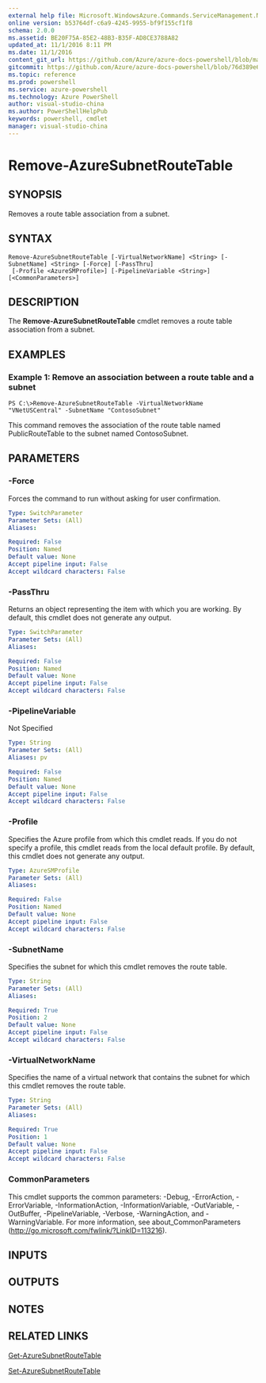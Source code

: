 ```yaml
---
external help file: Microsoft.WindowsAzure.Commands.ServiceManagement.Network.dll-Help.xml
online version: b53764df-c6a9-4245-9955-bf9f155cf1f8
schema: 2.0.0
ms.assetid: BE20F75A-85E2-48B3-B35F-AD8CE3788A82
updated_at: 11/1/2016 8:11 PM
ms.date: 11/1/2016
content_git_url: https://github.com/Azure/azure-docs-powershell/blob/master/azureps-cmdlets-docs/ServiceManagement/Azure.Networking/v3.0.0/Remove-AzureSubnetRouteTable.md
gitcommit: https://github.com/Azure/azure-docs-powershell/blob/76d389e6f4656b8cb2f1cc90ba2be7be7f3ff754/azureps-cmdlets-docs/ServiceManagement/Azure.Networking/v3.0.0/Remove-AzureSubnetRouteTable.md
ms.topic: reference
ms.prod: powershell
ms.service: azure-powershell
ms.technology: Azure PowerShell
author: visual-studio-china
ms.author: PowerShellHelpPub
keywords: powershell, cmdlet
manager: visual-studio-china
---
```


# Remove-AzureSubnetRouteTable

## SYNOPSIS
Removes a route table association from a subnet.

## SYNTAX

```
Remove-AzureSubnetRouteTable [-VirtualNetworkName] <String> [-SubnetName] <String> [-Force] [-PassThru]
 [-Profile <AzureSMProfile>] [-PipelineVariable <String>] [<CommonParameters>]
```

## DESCRIPTION
The **Remove-AzureSubnetRouteTable** cmdlet removes a route table association from a subnet.

## EXAMPLES

### Example 1: Remove an association between a route table and a subnet
```
PS C:\>Remove-AzureSubnetRouteTable -VirtualNetworkName "VNetUSCentral" -SubnetName "ContosoSubnet"
```

This command removes the association of the route table named PublicRouteTable to the subnet named ContosoSubnet.

## PARAMETERS

### -Force
Forces the command to run without asking for user confirmation.

```yaml
Type: SwitchParameter
Parameter Sets: (All)
Aliases: 

Required: False
Position: Named
Default value: None
Accept pipeline input: False
Accept wildcard characters: False
```

### -PassThru
Returns an object representing the item with which you are working. 
By default, this cmdlet does not generate any output.

```yaml
Type: SwitchParameter
Parameter Sets: (All)
Aliases: 

Required: False
Position: Named
Default value: None
Accept pipeline input: False
Accept wildcard characters: False
```

### -PipelineVariable
Not Specified

```yaml
Type: String
Parameter Sets: (All)
Aliases: pv

Required: False
Position: Named
Default value: None
Accept pipeline input: False
Accept wildcard characters: False
```

### -Profile
Specifies the Azure profile from which this cmdlet reads. 
If you do not specify a profile, this cmdlet reads from the local default profile.
By default, this cmdlet does not generate any output.

```yaml
Type: AzureSMProfile
Parameter Sets: (All)
Aliases: 

Required: False
Position: Named
Default value: None
Accept pipeline input: False
Accept wildcard characters: False
```

### -SubnetName
Specifies the subnet for which this cmdlet removes the route table.

```yaml
Type: String
Parameter Sets: (All)
Aliases: 

Required: True
Position: 2
Default value: None
Accept pipeline input: False
Accept wildcard characters: False
```

### -VirtualNetworkName
Specifies the name of a virtual network that contains the subnet for which this cmdlet removes the route table.

```yaml
Type: String
Parameter Sets: (All)
Aliases: 

Required: True
Position: 1
Default value: None
Accept pipeline input: False
Accept wildcard characters: False
```

### CommonParameters
This cmdlet supports the common parameters: -Debug, -ErrorAction, -ErrorVariable, -InformationAction, -InformationVariable, -OutVariable, -OutBuffer, -PipelineVariable, -Verbose, -WarningAction, and -WarningVariable. For more information, see about_CommonParameters (http://go.microsoft.com/fwlink/?LinkID=113216).

## INPUTS

## OUTPUTS

## NOTES

## RELATED LINKS

[Get-AzureSubnetRouteTable](xref:ServiceManagement/Azure.Networking/v3.0.0/Get-AzureSubnetRouteTable.md)

[Set-AzureSubnetRouteTable](xref:ServiceManagement/Azure.Networking/v3.0.0/Set-AzureSubnetRouteTable.md)



